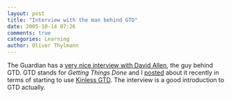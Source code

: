 ```yaml
---
layout: post
title: "Interview with the man behind GTD"
date: 2005-10-14 07:26
comments: true
categories: Learning
author: Oliver Thylmann
---
```



The Guardian has a [very nice interview with David Allen](http://technology.guardian.co.uk/businesssense/story/0,16568,1580180,00.html), the guy behind GTD. GTD stands for *Getting Things Done* and I [posted](http://blog.thylmann.net/2005/10/kinkless_gtd.html) about it recently in terms of starting to use [Kinless GTD](http://kinkless.com/articles/category/kgtd/). The interview is a good introduction to GTD actually.


